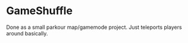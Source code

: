 # GameShuffle
Done as a small parkour map/gamemode project. Just teleports players around basically.

